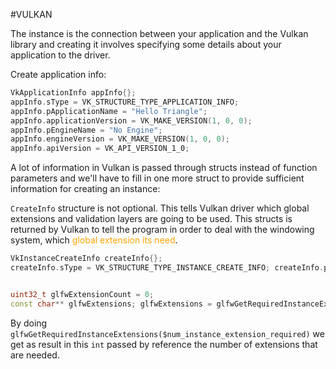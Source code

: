 #VULKAN 

The instance is the connection between your application and the Vulkan library and creating it involves specifying some details about your application to the driver.

Create application info: 
```C++
VkApplicationInfo appInfo{}; 
appInfo.sType = VK_STRUCTURE_TYPE_APPLICATION_INFO; 
appInfo.pApplicationName = "Hello Triangle"; 
appInfo.applicationVersion = VK_MAKE_VERSION(1, 0, 0); 
appInfo.pEngineName = "No Engine"; 
appInfo.engineVersion = VK_MAKE_VERSION(1, 0, 0); 
appInfo.apiVersion = VK_API_VERSION_1_0;
```

A lot of information in Vulkan is passed through structs instead of function parameters and we'll have to fill in one more struct to provide sufficient information for creating an instance: 

`CreateInfo` structure is not optional. 
This tells Vulkan driver which global extensions and validation layers are going to be used.
This structs is returned by Vulkan to tell the program in order to deal with the windowing system, which <span style="color:orange;">global extension its need</span>. 

```C++
VkInstanceCreateInfo createInfo{};
createInfo.sType = VK_STRUCTURE_TYPE_INSTANCE_CREATE_INFO; createInfo.pApplicationInfo = &appInfo;


uint32_t glfwExtensionCount = 0; 
const char** glfwExtensions; glfwExtensions = glfwGetRequiredInstanceExtensions(&glfwExtensionCount); createInfo.enabledExtensionCount = glfwExtensionCount; createInfo.ppEnabledExtensionNames = glfwExtensions;
```


By doing `glfwGetRequiredInstanceExtensions($num_instance_extension_required)` we get as result in this `int` passed by reference the number of extensions that are needed. 






